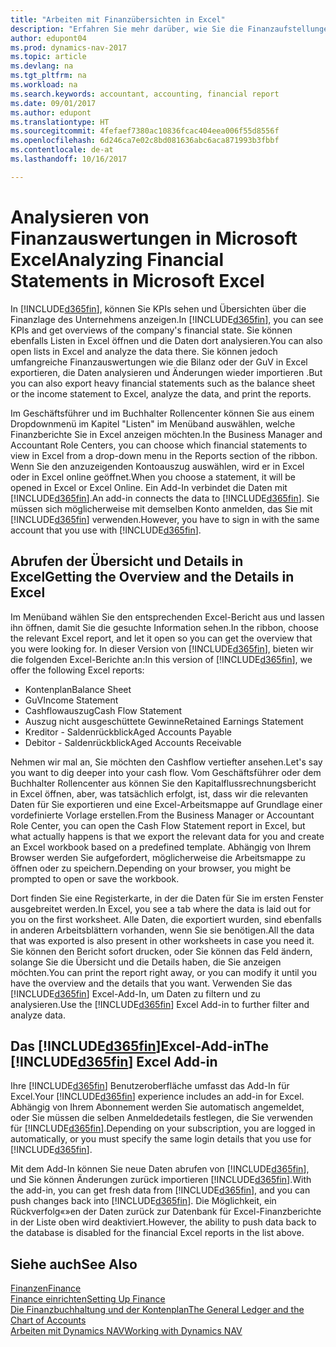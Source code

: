 ```yaml
---
title: "Arbeiten mit Finanzübersichten in Excel"
description: "Erfahren Sie mehr darüber, wie Sie die Finanzaufstellungen in Microsoft Excel von Dynamics NAV für eine bessere Analyse öffnen können."
author: edupont04
ms.prod: dynamics-nav-2017
ms.topic: article
ms.devlang: na
ms.tgt_pltfrm: na
ms.workload: na
ms.search.keywords: accountant, accounting, financial report
ms.date: 09/01/2017
ms.author: edupont
ms.translationtype: HT
ms.sourcegitcommit: 4fefaef7380ac10836fcac404eea006f55d8556f
ms.openlocfilehash: 6d246ca7e02c8bd081636abc6aca871993b3fbbf
ms.contentlocale: de-at
ms.lasthandoff: 10/16/2017

---
```

# <a name="analyzing-financial-statements-in-microsoft-excel"></a><span data-ttu-id="0ddcb-103">Analysieren von Finanzauswertungen in Microsoft Excel</span><span class="sxs-lookup"><span data-stu-id="0ddcb-103">Analyzing Financial Statements in Microsoft Excel</span></span>
<span data-ttu-id="0ddcb-104">In [!INCLUDE[d365fin](includes/d365fin_md.md)], können Sie KPIs sehen und Übersichten über die Finanzlage des Unternehmens anzeigen.</span><span class="sxs-lookup"><span data-stu-id="0ddcb-104">In [!INCLUDE[d365fin](includes/d365fin_md.md)], you can see KPIs and get overviews of the company's financial state.</span></span> <span data-ttu-id="0ddcb-105">Sie können ebenfalls Listen in Excel öffnen und die Daten dort analysieren.</span><span class="sxs-lookup"><span data-stu-id="0ddcb-105">You can also open lists in Excel and analyze the data there.</span></span> <span data-ttu-id="0ddcb-106">Sie können jedoch umfangreiche Finanzauswertungen wie die Bilanz oder der GuV in Excel exportieren, die Daten analysieren und Änderungen wieder importieren .</span><span class="sxs-lookup"><span data-stu-id="0ddcb-106">But you can also export heavy financial statements such as the balance sheet or the income statement to Excel, analyze the data, and print the reports.</span></span>  

<span data-ttu-id="0ddcb-107">Im Geschäftsführer und im Buchhalter Rollencenter können Sie aus einem Dropdownmenü im Kapitel "Listen" im Menüband auswählen, welche Finanzberichte Sie in Excel anzeigen möchten.</span><span class="sxs-lookup"><span data-stu-id="0ddcb-107">In the Business Manager and Accountant Role Centers, you can choose which financial statements to view in Excel from a drop-down menu in the Reports section of the ribbon.</span></span> <span data-ttu-id="0ddcb-108">Wenn Sie den anzuzeigenden Kontoauszug auswählen, wird er in Excel oder in Excel online geöffnet.</span><span class="sxs-lookup"><span data-stu-id="0ddcb-108">When you choose a statement, it will be opened in Excel or Excel Online.</span></span> <span data-ttu-id="0ddcb-109">Ein Add-In verbindet die Daten mit [!INCLUDE[d365fin](includes/d365fin_md.md)].</span><span class="sxs-lookup"><span data-stu-id="0ddcb-109">An add-in connects the data to [!INCLUDE[d365fin](includes/d365fin_md.md)].</span></span> <span data-ttu-id="0ddcb-110">Sie müssen sich möglicherweise mit demselben Konto anmelden, das Sie mit [!INCLUDE[d365fin](includes/d365fin_md.md)] verwenden.</span><span class="sxs-lookup"><span data-stu-id="0ddcb-110">However, you have to sign in with the same account that you use with [!INCLUDE[d365fin](includes/d365fin_md.md)].</span></span>  

## <a name="getting-the-overview-and-the-details-in-excel"></a><span data-ttu-id="0ddcb-111">Abrufen der Übersicht und Details in Excel</span><span class="sxs-lookup"><span data-stu-id="0ddcb-111">Getting the Overview and the Details in Excel</span></span>
<span data-ttu-id="0ddcb-112">Im Menüband wählen Sie den entsprechenden Excel-Bericht aus und lassen ihn öffnen, damit Sie die gesuchte Information sehen.</span><span class="sxs-lookup"><span data-stu-id="0ddcb-112">In the ribbon, choose the relevant Excel report, and let it open so you can get the overview that you were looking for.</span></span> <span data-ttu-id="0ddcb-113">In dieser Version von [!INCLUDE[d365fin](includes/d365fin_md.md)], bieten wir die folgenden Excel-Berichte an:</span><span class="sxs-lookup"><span data-stu-id="0ddcb-113">In this version of [!INCLUDE[d365fin](includes/d365fin_md.md)], we offer the following Excel reports:</span></span>

- <span data-ttu-id="0ddcb-114">Kontenplan</span><span class="sxs-lookup"><span data-stu-id="0ddcb-114">Balance Sheet</span></span>  
- <span data-ttu-id="0ddcb-115">GuV</span><span class="sxs-lookup"><span data-stu-id="0ddcb-115">Income Statement</span></span>  
- <span data-ttu-id="0ddcb-116">Cashflowauszug</span><span class="sxs-lookup"><span data-stu-id="0ddcb-116">Cash Flow Statement</span></span>  
- <span data-ttu-id="0ddcb-117">Auszug nicht ausgeschüttete Gewinne</span><span class="sxs-lookup"><span data-stu-id="0ddcb-117">Retained Earnings Statement</span></span>  
- <span data-ttu-id="0ddcb-118">Kreditor - Saldenrückblick</span><span class="sxs-lookup"><span data-stu-id="0ddcb-118">Aged Accounts Payable</span></span>  
- <span data-ttu-id="0ddcb-119">Debitor - Saldenrückblick</span><span class="sxs-lookup"><span data-stu-id="0ddcb-119">Aged Accounts Receivable</span></span>  

<span data-ttu-id="0ddcb-120">Nehmen wir mal an, Sie möchten den Cashflow vertiefter ansehen.</span><span class="sxs-lookup"><span data-stu-id="0ddcb-120">Let's say you want to dig deeper into your cash flow.</span></span> <span data-ttu-id="0ddcb-121">Vom Geschäftsführer oder dem Buchhalter Rollencenter aus können Sie den Kapitalflussrechnungsbericht in Excel öffnen, aber, was tatsächlich erfolgt, ist, dass wir die relevanten Daten für Sie exportieren und eine Excel-Arbeitsmappe auf Grundlage einer vordefinierte Vorlage erstellen.</span><span class="sxs-lookup"><span data-stu-id="0ddcb-121">From the Business Manager or Accountant Role Center, you can open the Cash Flow Statement report in Excel, but what actually happens is that we export the relevant data for you and create an Excel workbook based on a predefined template.</span></span> <span data-ttu-id="0ddcb-122">Abhängig von Ihrem Browser werden Sie aufgefordert, möglicherweise die Arbeitsmappe zu öffnen oder zu speichern.</span><span class="sxs-lookup"><span data-stu-id="0ddcb-122">Depending on your browser, you might be prompted to open or save the workbook.</span></span>  

<span data-ttu-id="0ddcb-123">Dort finden Sie eine Registerkarte, in der die Daten für Sie im ersten Fenster ausgebreitet werden.</span><span class="sxs-lookup"><span data-stu-id="0ddcb-123">In Excel, you see a tab where the data is laid out for you on the first worksheet.</span></span> <span data-ttu-id="0ddcb-124">Alle Daten, die exportiert wurden, sind ebenfalls in anderen Arbeitsblättern vorhanden, wenn Sie sie benötigen.</span><span class="sxs-lookup"><span data-stu-id="0ddcb-124">All the data that was exported is also present in other worksheets in case you need it.</span></span> <span data-ttu-id="0ddcb-125">Sie können den Bericht sofort drucken, oder Sie können das Feld ändern, solange Sie die Übersicht und die Details haben, die Sie anzeigen möchten.</span><span class="sxs-lookup"><span data-stu-id="0ddcb-125">You can print the report right away, or you can modify it until you have the overview and the details that you want.</span></span> <span data-ttu-id="0ddcb-126">Verwenden Sie das [!INCLUDE[d365fin](includes/d365fin_md.md)] Excel-Add-In, um Daten zu filtern und zu analysieren.</span><span class="sxs-lookup"><span data-stu-id="0ddcb-126">Use the [!INCLUDE[d365fin](includes/d365fin_md.md)] Excel Add-in to further filter and analyze data.</span></span>  

## <a name="the-included365finincludesd365finmdmd-excel-add-in"></a><span data-ttu-id="0ddcb-127">Das [!INCLUDE[d365fin](includes/d365fin_md.md)]Excel-Add-in</span><span class="sxs-lookup"><span data-stu-id="0ddcb-127">The [!INCLUDE[d365fin](includes/d365fin_md.md)] Excel Add-in</span></span>
<span data-ttu-id="0ddcb-128">Ihre [!INCLUDE[d365fin](includes/d365fin_md.md)] Benutzeroberfläche umfasst das Add-In für Excel.</span><span class="sxs-lookup"><span data-stu-id="0ddcb-128">Your [!INCLUDE[d365fin](includes/d365fin_md.md)] experience includes an add-in for Excel.</span></span> <span data-ttu-id="0ddcb-129">Abhängig von Ihrem Abonnement werden Sie automatisch angemeldet, oder Sie müssen die selben Anmeldedetails festlegen, die Sie verwenden für [!INCLUDE[d365fin](includes/d365fin_md.md)].</span><span class="sxs-lookup"><span data-stu-id="0ddcb-129">Depending on your subscription, you are logged in automatically, or you must specify the same login details that you use for [!INCLUDE[d365fin](includes/d365fin_md.md)].</span></span>  

<span data-ttu-id="0ddcb-130">Mit dem Add-In können Sie neue Daten abrufen von [!INCLUDE[d365fin](includes/d365fin_md.md)], und Sie können Änderungen zurück importieren [!INCLUDE[d365fin](includes/d365fin_md.md)].</span><span class="sxs-lookup"><span data-stu-id="0ddcb-130">With the add-in, you can get fresh data from [!INCLUDE[d365fin](includes/d365fin_md.md)], and you can push changes back into [!INCLUDE[d365fin](includes/d365fin_md.md)].</span></span> <span data-ttu-id="0ddcb-131">Die Möglichkeit, ein Rückverfolg«»en der Daten zurück zur Datenbank für Excel-Finanzberichte in der Liste oben wird deaktiviert.</span><span class="sxs-lookup"><span data-stu-id="0ddcb-131">However, the ability to push data back to the database is disabled for the financial Excel reports in the list above.</span></span>  

## <a name="see-also"></a><span data-ttu-id="0ddcb-132">Siehe auch</span><span class="sxs-lookup"><span data-stu-id="0ddcb-132">See Also</span></span>
[<span data-ttu-id="0ddcb-133">Finanzen</span><span class="sxs-lookup"><span data-stu-id="0ddcb-133">Finance</span></span>](finance.md)  
[<span data-ttu-id="0ddcb-134">Finance einrichten</span><span class="sxs-lookup"><span data-stu-id="0ddcb-134">Setting Up Finance</span></span>](finance-setup-finance.md)  
[<span data-ttu-id="0ddcb-135">Die Finanzbuchhaltung und der Kontenplan</span><span class="sxs-lookup"><span data-stu-id="0ddcb-135">The General Ledger and the Chart of Accounts</span></span>](finance-general-ledger.md)  
[<span data-ttu-id="0ddcb-136">Arbeiten mit Dynamics NAV</span><span class="sxs-lookup"><span data-stu-id="0ddcb-136">Working with Dynamics NAV</span></span>](ui-work-product.md)  

